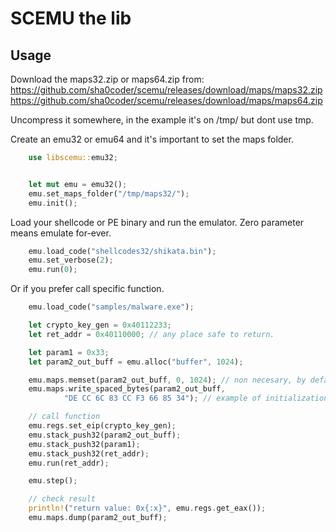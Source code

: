 
# SCEMU the lib


## Usage

Download the maps32.zip or maps64.zip from:
https://github.com/sha0coder/scemu/releases/download/maps/maps32.zip
https://github.com/sha0coder/scemu/releases/download/maps/maps64.zip

Uncompress it somewhere, in the example it's on /tmp/ but dont use tmp.

Create an emu32 or emu64 and it's important to set the maps folder.

```rust
    use libscemu::emu32;


    let mut emu = emu32();
    emu.set_maps_folder("/tmp/maps32/");
    emu.init();

```

Load your shellcode or PE binary and run the emulator.
Zero parameter means emulate for-ever.

```rust
    emu.load_code("shellcodes32/shikata.bin");
    emu.set_verbose(2);
    emu.run(0); 
```

Or if you prefer call specific function.

```rust
    emu.load_code("samples/malware.exe");

    let crypto_key_gen = 0x40112233;
    let ret_addr = 0x40110000; // any place safe to return.

    let param1 = 0x33;
    let param2_out_buff = emu.alloc("buffer", 1024);

    emu.maps.memset(param2_out_buff, 0, 1024); // non necesary, by default alloc create zeros.
    emu.maps.write_spaced_bytes(param2_out_buff, 
            "DE CC 6C 83 CC F3 66 85 34"); // example of initialization.

    // call function
    emu.regs.set_eip(crypto_key_gen);
    emu.stack_push32(param2_out_buff);
    emu.stack_push32(param1);
    emu.stack_push32(ret_addr);
    emu.run(ret_addr);

    emu.step();

    // check result
    println!("return value: 0x{:x}", emu.regs.get_eax());
    emu.maps.dump(param2_out_buff);

```

